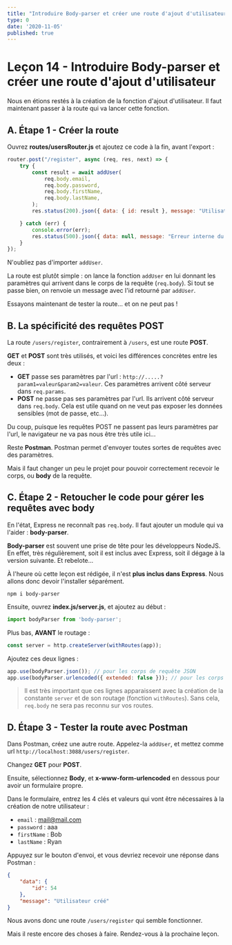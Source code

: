 ```yaml
---
title: "Introduire Body-parser et créer une route d'ajout d'utilisateur"
type: 0
date: '2020-11-05'
published: true
---
```


# Leçon 14 - Introduire Body-parser et créer une route d'ajout d'utilisateur

Nous en étions restés à la création de la fonction d'ajout d'utilisateur. Il faut maintenant passer à la route qui va lancer cette fonction.


## A. Étape 1 - Créer la route

Ouvrez **routes/usersRouter.js** et ajoutez ce code à la fin, avant l'export :

```js
router.post("/register", async (req, res, next) => {
    try {
        const result = await addUser(
            req.body.email,
            req.body.password,
            req.body.firstName,
            req.body.lastName,
        );
        res.status(200).json({ data: { id: result }, message: "Utilisateur créé" });

    } catch (err) {
        console.error(err);
        res.status(500).json({ data: null, message: "Erreur interne du serveur" });
    }
});
```

N'oubliez pas d'importer `addUser`.

La route est plutôt simple : on lance la fonction `addUser` en lui donnant les paramètres qui arrivent dans le corps de la requête (`req.body`). Si tout se passe bien, on renvoie un message avec l'id retourné par `addUser`.

Essayons maintenant de tester la route... et on ne peut pas !


## B. La spécificité des requêtes POST

La route `/users/register`, contrairement à `/users`, est une route **POST**.

**GET** et **POST** sont très utilisés, et voici les différences concrètes entre les deux :
- **GET** passe ses paramètres par l'url : `http://.....?param1=valeur&param2=valeur`. Ces paramètres arrivent côté serveur dans `req.params`.
- **POST** ne passe pas ses paramètres par l'url. Ils arrivent côté serveur dans `req.body`. Cela est utile quand on ne veut pas exposer les données sensibles (mot de passe, etc...).

Du coup, puisque les requêtes POST ne passent pas leurs paramètres par l'url, le navigateur ne va pas nous être très utile ici...

Reste **Postman**. Postman permet d'envoyer toutes sortes de requêtes avec des paramètres.

Mais il faut changer un peu le projet pour pouvoir correctement recevoir le corps, ou **body** de la requête.


## C. Étape 2 - Retoucher le code pour gérer les requêtes avec body

En l'état, Express ne reconnaît pas `req.body`. Il faut ajouter un module qui va l'aider : **body-parser**.

**Body-parser** est souvent une prise de tête pour les développeurs NodeJS. En effet, très régulièrement, soit il est inclus avec Express, soit il dégage à la version suivante. Et rebelote...

À l'heure où cette leçon est rédigée, il n'est **plus inclus dans Express**. Nous allons donc devoir l'installer séparément.

```
npm i body-parser
```

Ensuite, ouvrez **index.js/server.js**, et ajoutez au début :

```js
import bodyParser from 'body-parser';
```

Plus bas, **AVANT** le routage :

```js
const server = http.createServer(withRoutes(app));
```

Ajoutez ces deux lignes :

```js
app.use(bodyParser.json()); // pour les corps de requête JSON
app.use(bodyParser.urlencoded({ extended: false })); // pour les corps de requête x-www-form-url
```

> Il est très important que ces lignes apparaissent avec la création de la constante `server` et de son routage (fonction `withRoutes`). Sans cela, `req.body` ne sera pas reconnu sur vos routes.


## D. Étape 3 - Tester la route avec Postman

Dans Postman, créez une autre route. Appelez-la `addUser`, et mettez comme url `http://localhost:3088/users/register`.

Changez **GET** pour **POST**.

Ensuite, sélectionnez **Body**, et **x-www-form-urlencoded** en dessous pour avoir un formulaire propre.

Dans le formulaire, entrez les 4 clés et valeurs qui vont être nécessaires à la création de notre utilisateur :
- `email` : mail@mail.com
- `password` : aaa
- `firstName` : Bob
- `lastName` : Ryan

Appuyez sur le bouton d'envoi, et vous devriez recevoir une réponse dans Postman :
```json
{
    "data": {
        "id": 54
    },
    "message": "Utilisateur créé"
}
```

Nous avons donc une route `/users/register` qui semble fonctionner.

Mais il reste encore des choses à faire. Rendez-vous à la prochaine leçon.